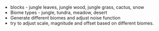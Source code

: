 - blocks - jungle leaves, jungle wood, jungle grass, cactus, snow
- Biome types - jungle, tundra, meadow, desert
- Generate different biomes and adjust noise function
- try to adjust scale, magnitude and offset based on different biomes.
